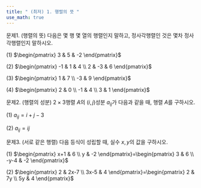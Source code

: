 ```yaml
---
title: " (최저) 1. 행렬의 뜻 " 
use_math: true
---
```




문제1. (행렬의 뜻) 다음은 몇 행 몇 열의 행렬인지 말하고, 정사각행렬인 것은 몇차 정사각행렬인지 말하시오. 

(1) $\begin{pmatrix} 3 & 5 & -2 \end{pmatrix}$

(2) $\begin{pmatrix} -1 & 1 & 4 \\ 2 & -3 & 6 \end{pmatrix}$

(3) $\begin{pmatrix} 1 & 7 \\ -3 & 9 \end{pmatrix}$

(4) $\begin{pmatrix} 2 & 0 \\ -1 & 4 \\ 3 & 1 \end{pmatrix}$

문제2. (행렬의 성분) $2\times 3$행렬 $A$의 $(i,j)$성분 $a_{ij}$가 다음과 같을 때, 행렬 $A$를 구하시오. 

(1) $a_{ij}=i+j-3$

(2) $a_{ij}=ij$

문제3. (서로 같은 행렬) 다음 등식이 성립할 때, 실수 $x, y$의 값을 구하시오. 

(1) $\begin{pmatrix} x+1 & 6 \\ y & -2 \end{pmatrix}=\begin{pmatrix} 3 & 6 \\ -y-4 & -2 \end{pmatrix}$

(2) $\begin{pmatrix} 2 & 2x-7 \\ 3x-5 & 4 \end{pmatrix}=\begin{pmatrix} 2 & 7y \\ 5y & 4 \end{pmatrix}$


